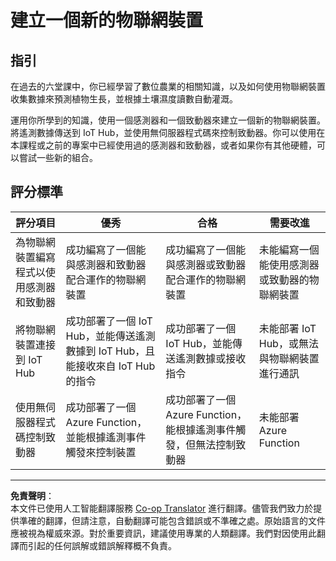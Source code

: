 <!--
CO_OP_TRANSLATOR_METADATA:
{
  "original_hash": "34010c663d96d5f419eda6ac2366a78d",
  "translation_date": "2025-08-26T14:54:44+00:00",
  "source_file": "2-farm/lessons/6-keep-your-plant-secure/assignment.md",
  "language_code": "hk"
}
-->
# 建立一個新的物聯網裝置

## 指引

在過去的六堂課中，你已經學習了數位農業的相關知識，以及如何使用物聯網裝置收集數據來預測植物生長，並根據土壤濕度讀數自動灌溉。

運用你所學到的知識，使用一個感測器和一個致動器來建立一個新的物聯網裝置。將遙測數據傳送到 IoT Hub，並使用無伺服器程式碼來控制致動器。你可以使用在本課程或之前的專案中已經使用過的感測器和致動器，或者如果你有其他硬體，可以嘗試一些新的組合。

## 評分標準

| 評分項目 | 優秀 | 合格 | 需要改進 |
| -------- | ---- | ---- | -------- |
| 為物聯網裝置編寫程式以使用感測器和致動器 | 成功編寫了一個能與感測器和致動器配合運作的物聯網裝置 | 成功編寫了一個能與感測器或致動器配合運作的物聯網裝置 | 未能編寫一個能使用感測器或致動器的物聯網裝置 |
| 將物聯網裝置連接到 IoT Hub | 成功部署了一個 IoT Hub，並能傳送遙測數據到 IoT Hub，且能接收來自 IoT Hub 的指令 | 成功部署了一個 IoT Hub，並能傳送遙測數據或接收指令 | 未能部署 IoT Hub，或無法與物聯網裝置進行通訊 |
| 使用無伺服器程式碼控制致動器 | 成功部署了一個 Azure Function，並能根據遙測事件觸發來控制裝置 | 成功部署了一個 Azure Function，能根據遙測事件觸發，但無法控制致動器 | 未能部署 Azure Function |

---

**免責聲明**：  
本文件已使用人工智能翻譯服務 [Co-op Translator](https://github.com/Azure/co-op-translator) 進行翻譯。儘管我們致力於提供準確的翻譯，但請注意，自動翻譯可能包含錯誤或不準確之處。原始語言的文件應被視為權威來源。對於重要資訊，建議使用專業的人類翻譯。我們對因使用此翻譯而引起的任何誤解或錯誤解釋概不負責。